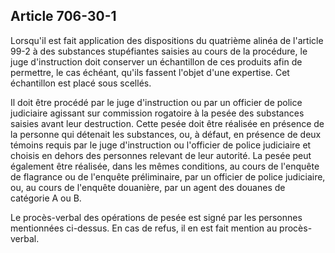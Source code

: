 Article 706-30-1
----
Lorsqu'il est fait application des dispositions du quatrième alinéa de l'article
99-2 à des substances stupéfiantes saisies au cours de la procédure, le juge
d'instruction doit conserver un échantillon de ces produits afin de permettre,
le cas échéant, qu'ils fassent l'objet d'une expertise. Cet échantillon est
placé sous scellés.

Il doit être procédé par le juge d'instruction ou par un officier de police
judiciaire agissant sur commission rogatoire à la pesée des substances saisies
avant leur destruction. Cette pesée doit être réalisée en présence de la
personne qui détenait les substances, ou, à défaut, en présence de deux témoins
requis par le juge d'instruction ou l'officier de police judiciaire et choisis
en dehors des personnes relevant de leur autorité. La pesée peut également être
réalisée, dans les mêmes conditions, au cours de l'enquête de flagrance ou de
l'enquête préliminaire, par un officier de police judiciaire, ou, au cours de
l'enquête douanière, par un agent des douanes de catégorie A ou B.

Le procès-verbal des opérations de pesée est signé par les personnes mentionnées
ci-dessus. En cas de refus, il en est fait mention au procès-verbal.
